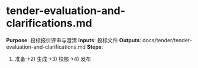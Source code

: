 # tender-evaluation-and-clarifications.md

**Purpose**: 投标报价评审与澄清
**Inputs**: 投标文件
**Outputs**: docs/tender/tender-evaluation-and-clarifications.md
**Steps**:

1. 准备→2) 生成→3) 校核→4) 发布
